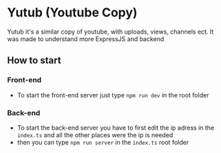 # Yutub (Youtube Copy)
Yutub it's a similar copy of youtube, with uploads, views, channels ect. It was made to understand more ExpressJS and backend

## How to start
### Front-end
- To start the front-end server just type `npm run dev` in the root folder
### Back-end
- To start the back-end server you have to first edit the ip adress in the `index.ts` and all the other places were the ip is needed
- then you can type `npm run server` in the `index.ts` root folder
